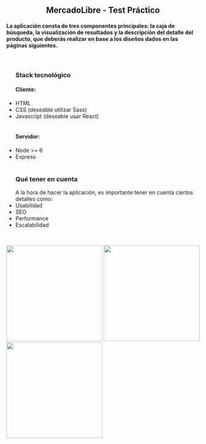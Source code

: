 &nbsp;
<h2 align="center">MercadoLibre - Test Práctico </h2>

<h4>La aplicación consta de tres componentes principales: la caja de búsqueda, la visualización
de resultados y la descripción del detalle del producto, que deberás realizar en base a los
diseños dados en las páginas siguientes.</h4>
<br />


<ul>

<h3>Stack tecnológico</h3>
<h4>Cliente:</h4>

<li>HTML</li>
<li>CSS (deseable utilizar Sass)</li>
<li>Javascript (deseable usar React)</li>
<br />
<h4>Servidor:</h4>
<li>Node >= 6</li>
<li>Express</li>
<br />

<h3>Qué tener en cuenta</h3>
A la hora de hacer la aplicación, es importante tener en cuenta ciertos detalles como:
<br />

<li>Usabilidad</li>
<li>SEO</li>
<li>Performance</li>
<li>Escalabilidad</li>

</ul>
<br />

<a><img width="250px" src="https://i.imgur.com/LtO2JJH.png"></a>
<a><img width="250px" src="https://i.imgur.com/b2wonbP.png"/></a>
<a><img width="250px" src="https://i.imgur.com/FzZAEWm.png"/></a>
<br />

&nbsp;
